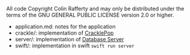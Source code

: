 All code Copyright Colin Rafferty and may only be distributed under the terms of the GNU GENERAL PUBLIC LICENSE version 2.0 or higher.

- application.md: notes for the application
- crackle/: implementation of [CracklePop](https://www.recurse.com/apply/retreat)
- server/: implementation of [Database Server](https://www.recurse.com/pairing-tasks)
- swift/: implementation in swift `swift run server`
